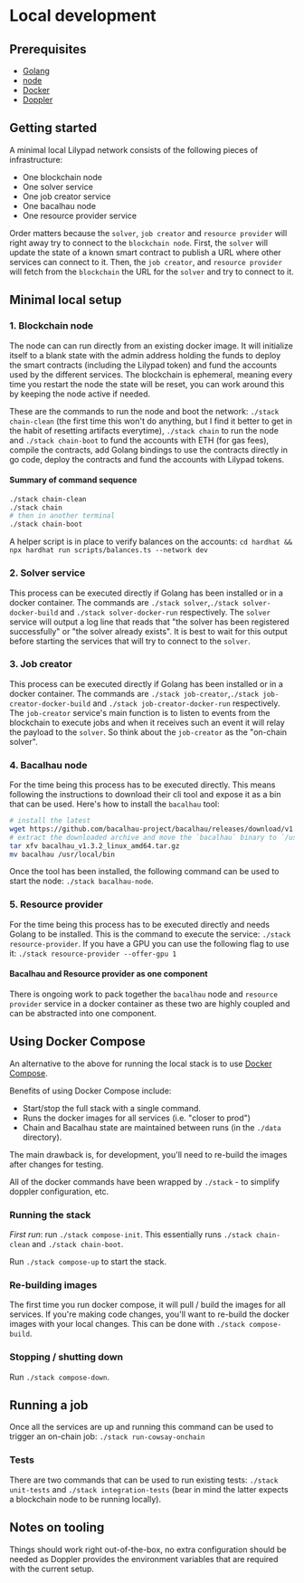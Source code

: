 # Local development

## Prerequisites

- [Golang](https://go.dev/doc/install)
- [node](https://nodejs.org/en/download/package-manager)
- [Docker](https://docs.docker.com/engine/install/)
- [Doppler](https://docs.doppler.com/docs/install-cli)

## Getting started

A minimal local Lilypad network consists of the following pieces of infrastructure:

- One blockchain node
- One solver service
- One job creator service
- One bacalhau node
- One resource provider service

Order matters because the `solver`, `job creator` and `resource provider` will right away try to connect to the `blockchain node`. First, the `solver` will update the state of a known smart contract to publish a URL where other services can connect to it. Then, the `job creator`, and `resource provider` will fetch from the `blockchain` the URL for the `solver` and try to connect to it.

## Minimal local setup

### 1. Blockchain node

The node can can run directly from an existing docker image. It will initialize itself to a blank state with the admin address holding the funds to deploy the smart contracts (including the Lilypad token) and fund the accounts used by the different services. The blockchain is ephemeral, meaning every time you restart the node the state will be reset, you can work around this by keeping the node active if needed.

These are the commands to run the node and boot the network: `./stack chain-clean` (the first time this won't do anything, but I find it better to get in the habit of resetting artifacts everytime), `./stack chain` to run the node and `./stack chain-boot` to fund the accounts with ETH (for gas fees), compile the contracts, add Golang bindings to use the contracts directly in go code, deploy the contracts and fund the accounts with Lilypad tokens.

#### Summary of command sequence

```sh
./stack chain-clean
./stack chain
# then in another terminal
./stack chain-boot
```

A helper script is in place to verify balances on the accounts: `cd hardhat && npx hardhat run scripts/balances.ts --network dev`

### 2. Solver service

This process can be executed directly if Golang has been installed or in a docker container. The commands are `./stack solver`,`./stack solver-docker-build` and `./stack solver-docker-run` respectively. The `solver` service will output a log line that reads that "the solver has been registered successfully" or "the solver already exists". It is best to wait for this output before starting the services that will try to connect to the `solver`.

### 3. Job creator

This process can be executed directly if Golang has been installed or in a docker container. The commands are `./stack job-creator`,`./stack job-creator-docker-build` and `./stack job-creator-docker-run` respectively. The `job-creator` service's main function is to listen to events from the blockchain to execute jobs and when it receives such an event it will relay the payload to the `solver`. So think about the `job-creator` as the "on-chain solver".

### 4. Bacalhau node

For the time being this process has to be executed directly. This means following the instructions to download their cli tool and expose it as a bin that can be used. Here's how to install the `bacalhau` tool:

```sh
# install the latest
wget https://github.com/bacalhau-project/bacalhau/releases/download/v1.3.2/bacalhau_v1.3.2_linux_amd64.tar.gz
# extract the downloaded archive and move the `bacalhau` binary to `/usr/local/bin`
tar xfv bacalhau_v1.3.2_linux_amd64.tar.gz
mv bacalhau /usr/local/bin
```

Once the tool has been installed, the following command can be used to start the node: `./stack bacalhau-node`.

### 5. Resource provider

For the time being this process has to be executed directly and needs Golang to be installed. This is the command to execute the service: `./stack resource-provider`. If you have a GPU you can use the following flag to use it: `./stack resource-provider --offer-gpu 1`

#### Bacalhau and Resource provider as one component

There is ongoing work to pack together the `bacalhau` node and `resource provider` service in a docker container as these two are highly coupled and can be abstracted into one component.

## Using Docker Compose

An alternative to the above for running the local stack is to use [Docker Compose](https://docs.docker.com/compose/).

Benefits of using Docker Compose include:

- Start/stop the full stack with a single command.
- Runs the docker images for all services (i.e. "closer to prod")
- Chain and Bacalhau state are maintained between runs (in the `./data` directory).

The main drawback is, for development, you'll need to re-build the images after changes for testing.

All of the docker commands have been wrapped by `./stack` - to simplify doppler configuration, etc.

### Running the stack

_First run_: run `./stack compose-init`. This essentially runs `./stack chain-clean` and `./stack chain-boot`.

Run `./stack compose-up` to start the stack.

### Re-building images

The first time you run docker compose, it will pull / build the images for all services. If you're making code changes, you'll want to re-build the docker images with your local changes. This can be done with `./stack compose-build`.

### Stopping / shutting down

Run `./stack compose-down`.

## Running a job

Once all the services are up and running this command can be used to trigger an on-chain job: `./stack run-cowsay-onchain`

### Tests

There are two commands that can be used to run existing tests: `./stack unit-tests` and `./stack integration-tests` (bear in mind the latter expects a blockchain node to be running locally).

## Notes on tooling

Things should work right out-of-the-box, no extra configuration should be needed as Doppler provides the environment variables that are required with the current setup.
